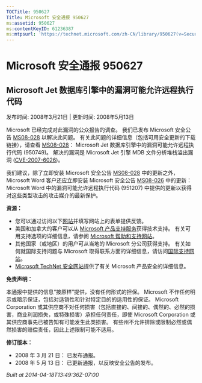 ```yaml
---
TOCTitle: 950627
Title: Microsoft 安全通报 950627
ms:assetid: 950627
ms:contentKeyID: 61236387
ms:mtpsurl: 'https://technet.microsoft.com/zh-CN/library/950627(v=Security.10)'
---
```




Microsoft 安全通报 950627
=========================

Microsoft Jet 数据库引擎中的漏洞可能允许远程执行代码
----------------------------------------------------

发布时间: 2008年3月21日 | 更新时间: 2008年5月13日

Microsoft 已经完成对此漏洞的公众报告的调查。 我们已发布 Microsoft 安全公告 [MS08-028](https://go.microsoft.com/fwlink/?linkid=114750) 以解决此问题。 有关此问题的详细信息（包括可用安全更新的下载链接），请查看 [MS08-028](https://go.microsoft.com/fwlink/?linkid=114750)： Microsoft Jet 数据库引擎中的漏洞可能允许远程执行代码 (950749)。 解决的漏洞是 Microsoft Jet 引擎 MDB 文件分析堆栈溢出漏洞 ([CVE-2007-6026](https://www.cve.mitre.org/cgi-bin/cvename.cgi?name=cve-2007-6026))。

我们建议，除了立即安装 Microsoft 安全公告 [MS08-028](https://go.microsoft.com/fwlink/?linkid=114750) 中的更新之外，Microsoft Word 客户还应立即安装 Microsoft 安全公告 [MS08-026](https://go.microsoft.com/fwlink/?linkid=117295) 中的更新： Microsoft Word 中的漏洞可能允许远程执行代码 (951207) 中提供的更新以获得对这些类型攻击的攻击媒介的最新保护。

**资源：**

-   您可以通过访问以下[网站](https://support.microsoft.com/common/survey.aspx?scid=sw;en;1257&amp;showpage=1&amp;ws=technet&amp;sd=tech)并填写网站上的表单提供反馈。
-   美国和加拿大的客户可以从 [Microsoft 产品支持服务](https://go.microsoft.com/fwlink/?linkid=21131)获得技术支持。 有关可用支持选项的详细信息，请参阅 [Microsoft 帮助和支持网站](https://support.microsoft.com/default.aspx?ln=zh-cn)。
-   其他国家（或地区）的用户可从当地的 Microsoft 分公司获得支持。 有关如何就国际支持问题与 Microsoft 取得联系方面的详细信息，请访问[国际支持网站](https://go.microsoft.com/fwlink/?linkid=21155)。
-   [Microsoft TechNet 安全网站](https://go.microsoft.com/fwlink/?linkid=21132)提供了有关 Microsoft 产品安全的详细信息。

**免责声明：**

本通报中提供的信息“按原样”提供，没有任何形式的担保。 Microsoft 不作任何明示或暗示保证，包括对适销性和针对特定目的的适用性的保证。 Microsoft Corporation 或其供应商不对任何损害（包括直接的、间接的、偶然的、必然的损害，商业利润损失，或特殊损害）承担任何责任，即使 Microsoft Corporation 或其供应商事先已被告知有可能发生此类损害。 有些州不允许排除或限制必然或偶然损害的赔偿责任，因此上述限制可能不适用。

**修订版本：**

-   2008 年 3 月 21 日： 已发布通报。
-   2008 年 5 月 13 日： 已更新通报，以反映安全公告的发布。

*Built at 2014-04-18T13:49:36Z-07:00*
